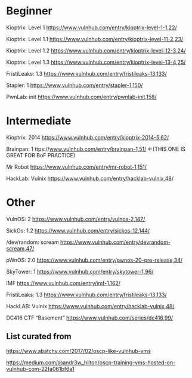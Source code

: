 # Beginner

Kioptrix: Level 1 https://www.vulnhub.com/entry/kioptrix-level-1-1,22/

Kioptrix: Level 1.1 https://www.vulnhub.com/entry/kioptrix-level-11-2,23/

Kioptrix: Level 1.2 https://www.vulnhub.com/entry/kioptrix-level-12-3,24/

Kioptrix: Level 1.3 https://www.vulnhub.com/entry/kioptrix-level-13-4,25/

FristiLeaks: 1.3 https://www.vulnhub.com/entry/fristileaks-13,133/

Stapler: 1 https://www.vulnhub.com/entry/stapler-1,150/

PwnLab: init https://www.vulnhub.com/entry/pwnlab-init,158/

# Intermediate

Kioptrix: 2014 https://www.vulnhub.com/entry/kioptrix-2014-5,62/

Brainpan: 1 ttps://www.vulnhub.com/entry/brainpan-1,51/ ←(THIS ONE IS GREAT FOR BoF PRACTICE)

Mr Robot https://www.vulnhub.com/entry/mr-robot-1,151/

HackLab: Vulnix https://www.vulnhub.com/entry/hacklab-vulnix,48/

# Other

VulnOS: 2 https://www.vulnhub.com/entry/vulnos-2,147/

SickOs: 1.2 https://www.vulnhub.com/entry/sickos-12,144/

/dev/random: scream https://www.vulnhub.com/entry/devrandom-scream,47/

pWnOS: 2.0 https://www.vulnhub.com/entry/pwnos-20-pre-release,34/

SkyTower: 1 https://www.vulnhub.com/entry/skytower-1,96/

IMF https://www.vulnhub.com/entry/imf-1,162/

FristiLeaks: 1.3 https://www.vulnhub.com/entry/fristileaks-13,133/

HackLAB: Vulnix https://www.vulnhub.com/entry/hacklab-vulnix,48/

DC416 CTF “Basement” https://www.vulnhub.com/series/dc416,99/

## List curated from 

https://www.abatchy.com/2017/02/oscp-like-vulnhub-vms

https://medium.com/@andr3w_hilton/oscp-training-vms-hosted-on-vulnhub-com-22fa061bf6a1
